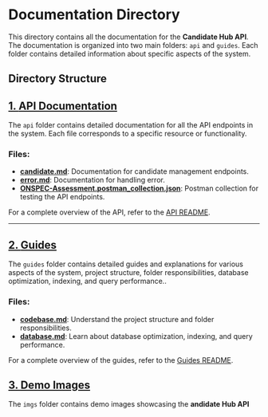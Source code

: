 # Documentation Directory

This directory contains all the documentation for the **Candidate Hub API**. The documentation is organized into two main folders: `api` and `guides`. Each folder contains detailed information about specific aspects of the system.

## Directory Structure

## [1. **API Documentation**](./api/README.md)

The `api` folder contains detailed documentation for all the API endpoints in the system. Each file corresponds to a specific resource or functionality.

### Files:
- **[candidate.md](api/candidates.md)**: Documentation for candidate management endpoints.
- **[error.md](api/error.md)**: Documentation for handling error.
- **[ONSPEC-Assessment.postman_collection.json](../Express/ONSPEC-Assessment.postman_collection.json)**: Postman collection for testing the API endpoints.

For a complete overview of the API, refer to the [API README](api/README.md).

---

## [2. **Guides**](./guides/README.md)

The `guides` folder contains detailed guides and explanations for various aspects of the system,  project structure, folder responsibilities, database optimization, indexing, and query performance..

### Files:
- **[codebase.md](guides/codebase.md)**: Understand the project structure and folder responsibilities.
- **[database.md](guides/database.md)**: Learn about database optimization, indexing, and query performance.


For a complete overview of the guides, refer to the [Guides README](guides/README.md).

## [3. Demo Images](./imgs/)

The `imgs` folder contains demo images showcasing the **andidate Hub API** 
